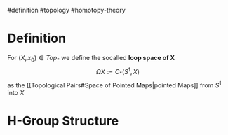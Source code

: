 #definition 
#topology 
#homotopy-theory 

# Definition
For $(X,x_0) \in Top_*$ we define the socalled **loop space of X**  
$$\Omega X := C_*(S^1,X)$$
as the [[Topological Pairs#Space of Pointed Maps|pointed Maps]] from $S^1$ into $X$

# H-Group Structure